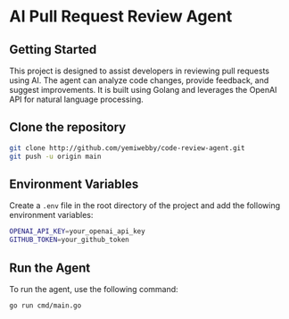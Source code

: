 # AI Pull Request Review Agent

## Getting Started

This project is designed to assist developers in reviewing pull requests using AI. The agent can analyze code changes, provide feedback, and suggest improvements. It is built using Golang and leverages the OpenAI API for natural language processing.

## Clone the repository

```bash
git clone http://github.com/yemiwebby/code-review-agent.git
git push -u origin main
```

## Environment Variables

Create a `.env` file in the root directory of the project and add the following environment variables:

```bash
OPENAI_API_KEY=your_openai_api_key
GITHUB_TOKEN=your_github_token
```

## Run the Agent

To run the agent, use the following command:

```bash
go run cmd/main.go
```
